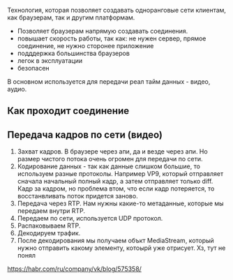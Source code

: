 Технология, которая позволяет создавать одноранговые сети клиентам, как браузерам, так и другим платформам. 
 - Позволяет браузерам напрямую создавать соединения.
 - повышает скорость работы, так как: не нужен сервер, прямое соединение, не нужно сторонее приложение
 - подддержка большинства браузеров
 - легок в эксплуатации
 - безопасен

В основном используется для передачи реал тайм данных - видео, аудио.

## Как проходит соединение


## Передача кадров по сети (видео)
1. Захват кадров. В браузере через апи, да и везде через апи. Но размер чистого потока очень огромен для передачи по сети. 
2. Кодирование данных - так как данные слишком большие, то используем разные протоколы. Например VP9, который отправляет сначала начальный полный кадр, а затем отправляет только diff. Кадр за кадром, но проблема втом, что если кадр потеряется, то восстанвливать поток придется заново.
3. Передача через RTP. Нам нужны какие-то метаданные, которые мы передаем внутри RTP.
4. Передаем по сети, используется UDP протокол.
5. Распаковываем RTP.
6. Декодируем трафик. 
7. После декодирования мы получаем объкт MediaStream, который нужно отправить какому элементу, котоырй уже отрисует. Хз, тут не понял

https://habr.com/ru/company/vk/blog/575358/